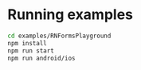 # Running examples
```bash
cd examples/RNFormsPlayground
npm install
npm run start
npm run android/ios
```